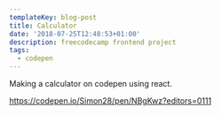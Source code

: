 ```yaml
---
templateKey: blog-post
title: Calculator
date: '2018-07-25T12:48:53+01:00'
description: freecodecamp frontend project
tags:
  - codepen
---
```

Making a calculator on codepen using react.

https://codepen.io/Simon28/pen/NBgKwz?editors=0111
